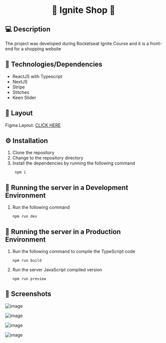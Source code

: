 <h1 align='center'>🔗 Ignite Shop 🔗</h1> 

## 💻 Description

The project was developed during Rocketseat Ignite Course and it is a front-end for a shopping website

## 📃 Technologies/Dependencies

- ReactJS with Typescript
- NextJS
- Stripe
- Stitches
- Keen Slider

## 📜 Layout

Figma Layout: [CLICK HERE](https://www.figma.com/file/OIJJEW24DFiJO6XLqHw2DM/Ignite-Shop)

## ⚙️ Installation
1. Clone the repository
1. Change to the repository directory
1. Install the dependencies by running the following command
   ```shell
    npm i
    ```
## 🚀 Running the server in a Development Environment

1. Run the following command
	```shell
	npm run dev
	```

## 🚀 Running the server in a Production Environment

1. Run the following command to compile the TypeScript code
	```shell
	npm run build
	```
2. Run the server JavaScript compiled version
   	```shell
	npm run preview
	```

## 📸 Screenshots
![image](https://user-images.githubusercontent.com/32603174/223793120-1b4600da-366d-4aa2-9c73-9c5633f8a45b.png "Home Page")

![image](https://user-images.githubusercontent.com/32603174/223793308-47c3aa9f-88f1-4337-9970-61267a74430b.png "Product page")

![image](https://user-images.githubusercontent.com/32603174/223793338-5a8ed54f-5f15-447a-be3a-ed624110627f.png "Payment on Stripe page")

![image](https://user-images.githubusercontent.com/32603174/223793364-fadd6619-5488-48ec-bc2d-a637ef7376ca.png "Success page")







